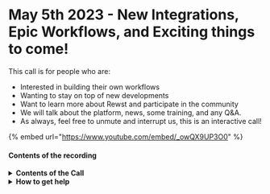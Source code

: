 # May 5th 2023 - New Integrations, Epic Workflows, and Exciting things to come!

This call is for people who are:

* Interested in building their own workflows
* Wanting to stay on top of new developments
* Want to learn more about Rewst and participate in the community
* We will talk about the platform, news, some training, and any Q\&A.
* As always, feel free to unmute and interrupt us, this is an interactive call!

{% embed url="https://www.youtube.com/embed/_owQX9UP3O0" %}

#### Contents of the recording

<details>

<summary><strong>Contents of the Call</strong></summary>

In this call, we cover the following:

* Development updates on bug fixes/improvements including improved action bar search functionality, fixed infinite loops in Jinja, added tooltips for trigger criteria, fixed workflow cancel button, fixed form bug where hidden fields will display, and fixed a Microsoft EXO NewMail-Contact bug.
* Next, Nick covered some items in testing and QA, as well as new features, including Multitenancy integrations, turned on for all integrations with the exception of a few, an Acronis integration, an update to the Crate Marketplace including styles and formatting, and finally a favorites menu in the Action bar.
* Next, Brandon covers some Cluck U and Docs updates including new Acronis Integration Documentation and written hands-on exercises steps for Rewst 103 and 104 on rewst.help.
* Next up, the incredible Ashley Cooper shows off a workflow using the Auvik Integration that gets the device information and serves it up using a combination of Jinja, Rewst styles, and HTML! The output is a page that shows all the devices in Auvik, which tenant they belong to, and other information on an HTML page that links to Auvik. Tim then jumps in to provide some more information.
* Nick hints at a special incoming feature? How exciting!
* Next, Brandon from eTop shows off a workflow that gets feedback from each action. He starts with the power of transitions and then moves on to his implementation where his workflow provides just-in-time access for local admin accounts in ConnectWise Manage.
* Finally, Tim shows off the On-Prem Run Powershell on Org Domain Controller sub-workflow that's available for anyone to use in a workflow! ​

</details>

<details>

<summary><strong>How to get help</strong></summary>

Resources:

* Getting Started: [https://docs.rewst.help/cluck-university/getting-started](https://docs.rewst.help/cluck-university/getting-started)
* Rewst Foundations Training: [https://docs.rewst.help/cluck-university/rewst-foundations-10x](https://docs.rewst.help/cluck-university/rewst-foundations-10x)
* Chat (Discord): [https://discord.gg/rewst](https://discord.gg/rewst)
  * Private #\{{ msp \}} channel
  * \#the-kewp
* Email to create Tickets: [the\_roc@rewst.io](mailto:the\_roc@rewst.io)

Cluck U Sign-ups:

* All 100 Series Courses are now available: [https://calendly.com/cluck-u/](https://calendly.com/cluck-u/)
* ROC AMA Calls: [https://calendly.com/cluck-u/roc-ama](https://calendly.com/cluck-u/roc-ama)

Feature + Integration Requests: [https://rewst.canny.io](https://rewst.canny.io)

</details>
